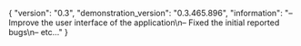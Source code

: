 {
  "version": "0.3",
  "demonstration_version": "0.3.465.896",
  "information": "– Improve the user interface of the application\n– Fixed the initial reported bugs\n– etc…"
}